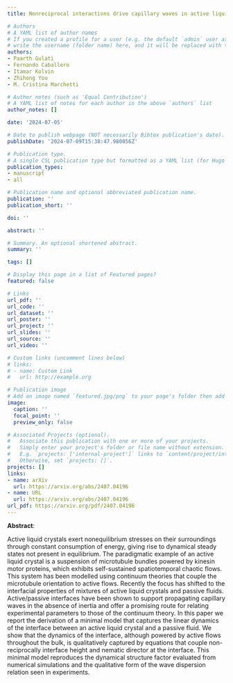 ```yaml
---
title: Nonreciprocal interactions drive capillary waves in active liquid crystals

# Authors
# A YAML list of author names
# If you created a profile for a user (e.g. the default `admin` user at `content/authors/admin/`), 
# write the username (folder name) here, and it will be replaced with their full name and linked to their profile.
authors:
- Paarth Gulati
- Fernando Caballero
- Itamar Kolvin
- Zhihong You
- M. Cristina Marchetti

# Author notes (such as 'Equal Contribution')
# A YAML list of notes for each author in the above `authors` list
author_notes: []

date: '2024-07-05'

# Date to publish webpage (NOT necessarily Bibtex publication's date).
publishDate: '2024-07-09T15:38:47.980056Z'

# Publication type.
# A single CSL publication type but formatted as a YAML list (for Hugo requirements).
publication_types:
- manuscript
- all

# Publication name and optional abbreviated publication name.
publication: ''
publication_short: ''

doi: ''

abstract: ''

# Summary. An optional shortened abstract.
summary: ''

tags: []

# Display this page in a list of Featured pages?
featured: false

# Links
url_pdf: ''
url_code: ''
url_dataset: ''
url_poster: ''
url_project: ''
url_slides: ''
url_source: ''
url_video: ''

# Custom links (uncomment lines below)
# links:
# - name: Custom Link
#   url: http://example.org

# Publication image
# Add an image named `featured.jpg/png` to your page's folder then add a caption below.
image:
  caption: ''
  focal_point: ''
  preview_only: false

# Associated Projects (optional).
#   Associate this publication with one or more of your projects.
#   Simply enter your project's folder or file name without extension.
#   E.g. `projects: ['internal-project']` links to `content/project/internal-project/index.md`.
#   Otherwise, set `projects: []`.
projects: []
links:
- name: arXiv
  url: https://arxiv.org/abs/2407.04196
- name: URL
  url: https://arxiv.org/abs/2407.04196
url_pdf: https://arxiv.org/pdf/2407.04196  
---
```



**Abstract**:

Active liquid crystals exert nonequilibrium stresses on their surroundings through constant consumption of energy, giving rise to dynamical steady states not present in equilibrium. The paradigmatic example of an active liquid crystal is a suspension of microtubule bundles powered by kinesin motor proteins, which exhibits self-sustained spatiotemporal chaotic flows. This system has been modelled using continuum theories that couple the microtubule orientation to active flows. Recently the focus has shifted to the interfacial properties of mixtures of active liquid crystals and passive fluids. Active/passive interfaces have been shown to support propagating capillary waves in the absence of inertia and offer a promising route for relating experimental parameters to those of the continuum theory. In this paper we report the derivation of a minimal model that captures the linear dynamics of the interface between an active liquid crystal and a passive fluid. We show that the dynamics of the interface, although powered by active flows throughout the bulk, is qualitatively captured by equations that couple non-reciprocally interface height and nematic director at the interface. This minimal model reproduces the dynamical structure factor evaluated from numerical simulations and the qualitative form of the wave dispersion relation seen in experiments.

